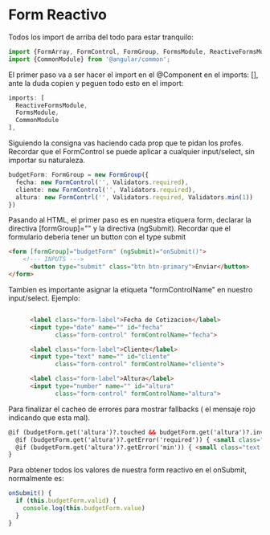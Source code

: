 # Form Reactivo

Todos los import de arriba del todo para estar tranquilo:
```typescript
import {FormArray, FormControl, FormGroup, FormsModule, ReactiveFormsModule, Validators} from '@angular/forms';
import {CommonModule} from '@angular/common';

```

El primer paso va a ser hacer el import en el @Component en el imports: [], ante la duda copien y peguen todo esto en el import:
```typescript
imports: [
  ReactiveFormsModule,
  FormsModule,
  CommonModule
],
```

Siguiendo la consigna vas haciendo cada prop que te pidan los profes. Recordar que el FormControl se puede aplicar a cualquier input/select, sin importar su naturaleza.
```typescript
budgetForm: FormGroup = new FormGroup({
  fecha: new FormControl('', Validators.required),
  cliente: new FormControl('', Validators.required),
  altura: new FormContrl('', Validators.required, Validators.min(1))
})
```

Pasando al HTML, el primer paso es en nuestra etiquera form, declarar la directiva [formGroup]="" y la directiva (ngSubmit). Recordar que el formulario deberia tener un button con el type submit
```html
<form [formGroup]="budgetForm" (ngSubmit)="onSubmit()">
    <!--- INPUTS --->
      <button type="submit" class="btn btn-primary">Enviar</button>
</form>
```

Tambien es importante asignar la etiqueta "formControlName" en nuestro input/select. Ejemplo:
```html

      <label class="form-label">Fecha de Cotizacion</label>
      <input type="date" name="" id="fecha"
             class="form-control" formControlName="fecha">

      <label class="form-label">Cliente</label>
      <input type="text" name="" id="cliente"
             class="form-control" formControlName="cliente">

      <label class="form-label">Altura</label>
      <input type="number" name="" id="altura"
             class="form-control" formControlName="altura">
```

Para finalizar el cacheo de errores para mostrar fallbacks ( el mensaje rojo indicando que esta mal).
```html
@if (budgetForm.get('altura')?.touched && budgetForm.get('altura')?.invalid) {
  @if (budgetForm.get('altura')?.getError('required')) { <small class="text-danger ms-2">Campo requerido.</small> }
  @if (budgetForm.get('altura')?.getError('min')) { <small class="text-danger ms-2">El número mínimo es 1.</small> }
}
```

Para obtener todos los valores de nuestra form reactivo en el onSubmit, normalmente es:
```typescript
onSubmit() {
  if (this.budgetForm.valid) {
    console.log(this.budgetForm.value)
  }
}
```
